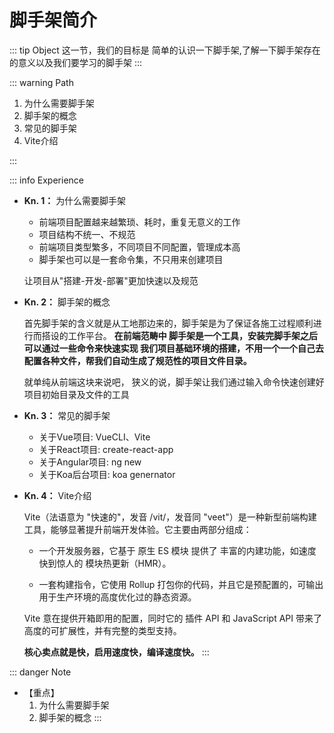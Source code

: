# 脚手架简介

::: tip Object
这一节，我们的目标是 简单的认识一下脚手架,了解一下脚手架存在的意义以及我们要学习的脚手架
:::

::: warning Path

1. 为什么需要脚手架
2. 脚手架的概念
3. 常见的脚手架
4. Vite介绍

:::

::: info Experience

* **Kn. 1：** 为什么需要脚手架

  * 前端项目配置越来越繁琐、耗时，重复无意义的工作
  * 项目结构不统一、不规范
  * 前端项目类型繁多，不同项目不同配置，管理成本高
  * 脚手架也可以是一套命令集，不只用来创建项目

  让项目从"搭建-开发-部署"更加快速以及规范

* **Kn. 2：** 脚手架的概念

  首先脚手架的含义就是从工地那边来的，脚手架是为了保证各施工过程顺利进行而搭设的工作平台。
  **在前端范畴中 脚手架是一个工具，安装完脚手架之后可以通过一些命令来快速实现 我们项目基础环境的搭建，不用一个一个自己去配置各种文件，帮我们自动生成了规范性的项目文件目录。**

  就单纯从前端这块来说吧， 狭义的说，脚手架让我们通过输入命令快速创建好项目初始目录及文件的工具

* **Kn. 3：** 常见的脚手架
  * 关于Vue项目: VueCLI、Vite
  * 关于React项目: create-react-app
  * 关于Angular项目: ng new
  * 关于Koa后台项目: koa genernator

* **Kn. 4：** Vite介绍

  Vite（法语意为 "快速的"，发音 /vit/，发音同 "veet"）是一种新型前端构建工具，能够显著提升前端开发体验。它主要由两部分组成：

  * 一个开发服务器，它基于 原生 ES 模块 提供了 丰富的内建功能，如速度快到惊人的 模块热更新（HMR）。

  * 一套构建指令，它使用 Rollup 打包你的代码，并且它是预配置的，可输出用于生产环境的高度优化过的静态资源。

  Vite 意在提供开箱即用的配置，同时它的 插件 API 和 JavaScript API 带来了高度的可扩展性，并有完整的类型支持。

  **核心卖点就是快，启用速度快，编译速度快。**
:::

::: danger Note

* 【重点】
  1. 为什么需要脚手架
  2. 脚手架的概念
:::
